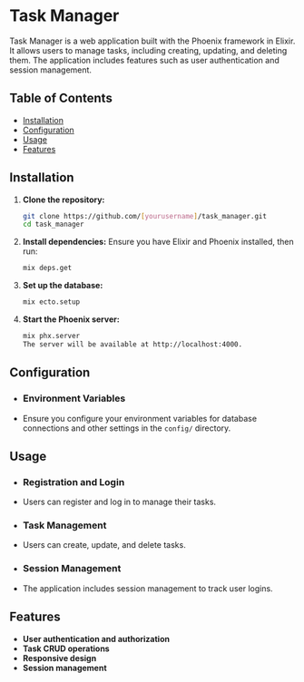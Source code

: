 # Task Manager

Task Manager is a web application built with the Phoenix framework in Elixir. It allows users to manage tasks, including creating, updating, and deleting them. The application includes features such as user authentication and session management.

## Table of Contents

- [Installation](#installation)
- [Configuration](#configuration)
- [Usage](#usage)
- [Features](#features)
<!-- - [Contributing](#contributing) -->
<!-- - [License](#license) -->

## Installation

1. **Clone the repository:**
   ```sh
   git clone https://github.com/[yourusername]/task_manager.git
   cd task_manager

2. **Install dependencies:**
   Ensure you have Elixir and Phoenix installed, then run:
   ```sh
   mix deps.get

3. **Set up the database:**
   ```sh
   mix ecto.setup

4. **Start the Phoenix server:**
   ```sh
   mix phx.server
   The server will be available at http://localhost:4000.

## Configuration

- ### Environment Variables

- Ensure you configure your environment variables for database connections and other settings in the `config/` directory.

## Usage

- ### Registration and Login

- Users can register and log in to manage their tasks.

- ### Task Management

- Users can create, update, and delete tasks.

- ### Session Management

- The application includes session management to track user logins.

## Features

- **User authentication and authorization**
- **Task CRUD operations**
- **Responsive design**
- **Session management**

<!-- ## Contributing

1. Fork the repository.
2. Create a new branch for your feature or bugfix.
3. Commit your changes with clear and descriptive messages.
4. Push your changes to the branch.
5. Submit a pull request. -->